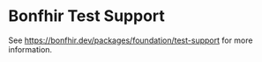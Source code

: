 # Bonfhir Test Support

See https://bonfhir.dev/packages/foundation/test-support for more information.
